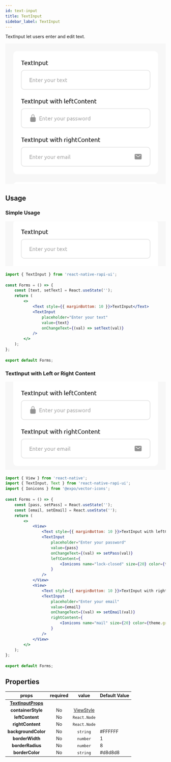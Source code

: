 ```yaml
---
id: text-input
title: TextInput
sidebar_label: TextInput
---
```


TextInput let users enter and edit text.

![textInput](./assets/textInput.png)

## Usage

### Simple Usage

![textInput1](./assets/textInput1.png)

```jsx
import { TextInput } from 'react-native-rapi-ui';

const Forms = () => {
	const [text, setText] = React.useState('');
	return (
		<>
			<Text style={{ marginBottom: 10 }}>TextInput</Text>
			<TextInput
				placeholder="Enter your text"
				value={text}
				onChangeText={(val) => setText(val)}
			/>
		</>
	);
};

export default Forms;
```

### TextInput with Left or Right Content

![textInput2](./assets/textInput2.png)

```jsx
import { View } from 'react-native';
import { TextInput, Text } from 'react-native-rapi-ui';
import { Ionicons } from '@expo/vector-icons';

const Forms = () => {
	const [pass, setPass] = React.useState('');
	const [email, setEmail] = React.useState('');
	return (
		<>
			<View>
				<Text style={{ marginBottom: 10 }}>TextInput with leftContent</Text>
				<TextInput
					placeholder="Enter your password"
					value={pass}
					onChangeText={(val) => setPass(val)}
					leftContent={
						<Ionicons name="lock-closed" size={20} color={theme.gray300} />
					}
				/>
			</View>
			<View>
				<Text style={{ marginBottom: 10 }}>TextInput with rightContent</Text>
				<TextInput
					placeholder="Enter your email"
					value={email}
					onChangeText={(val) => setEmail(val)}
					rightContent={
						<Ionicons name="mail" size={20} color={theme.gray300} />
					}
				/>
			</View>
		</>
	);
};

export default Forms;
```

## Properties

|                               props                                | required |                              value                               | Default Value |
| :----------------------------------------------------------------: | :------: | :--------------------------------------------------------------: | ------------- |
| **[TextInputProps](https://reactnative.dev/docs/textinput#props)** |          |                                                                  |               |
|                         **containerStyle**                         |    No    | [ViewStyle](https://reactnative.dev/docs/view-style-props#props) |               |
|                          **leftContent**                           |    No    |                           `React.Node`                           |               |
|                          **rightContent**                          |    No    |                           `React.Node`                           |               |
|                        **backgroundColor**                         |    No    |                             `string`                             | #FFFFFF       |
|                          **borderWidth**                           |    No    |                             `number`                             | 1             |
|                          **borderRadius**                          |    No    |                             `number`                             | 8             |
|                          **borderColor**                           |    No    |                             `string`                             | #d8d8d8       |
